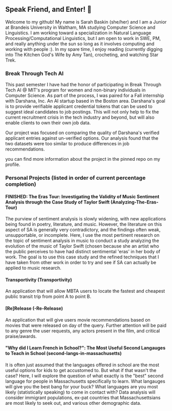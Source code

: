 ## Speak Friend, and Enter! 🖖

Welcome to my github! My name is Sarah Baskin (she/her) and I am a Junior at Brandeis University in Waltham, MA studying Computer Science and Linguistics. I am working toward a specialization in Natural Language Processing/Computational Linguistics, but I am open to work in SWE, PM, and really anything under the sun so long as it involves computing and working with people :). In my spare time, I enjoy reading (currently digging into The Kitchen God's Wife by Amy Tan), crocheting, and watching Star Trek.

### Break Through Tech AI

This past semester I have had the honor of participating in Break Through Tech AI @ MIT's program for women and non-binary individuals in Computer Science. As part of the process, I was paired for a Fall internship with Darshana, Inc. An AI startup based in the Boston area. Darshana's goal is to provide verifiable applicant credential tokens that can be used to suggest ideal candidates to job postings. This will not only help to fix the current recruitment crisis in the tech industry and beyond, but will also enable clients to own their own job data.

Our project was focused on comparing the quality of Darshana's verified applicant entries against un-verified options. Our analysis found that the two datasets were too similar to produce differences in job recommendations.

you can find more information about the project in the pinned repo on my profile.

### Personal Projects (listed in order of current percentage completion)

#### FINISHED: The Eras Tour: Investigating the Validity of Music Sentiment Analysis through the Case Study of Taylor Swift (Analyzing-The-Eras-Tour)
The purview of sentiment analysis is slowly widening, with new applications being found in poetry, literature, and music. However, the literature on this aspect of SA is generally very contradictory, and the findings often weak, unsupportable, or incomplete. Here, I use the most pertinent research on the topic of sentiment analysis in music to conduct a study analyzing the evolution of the music of Taylor Swift (chosen because she an artist who the public perceives to have had distinct sentimental 'eras' in her body of work. The goal is to use this case study and the refined techniques that I have taken from other work in order to try and see if SA can actually be applied to music research.

#### Transportivity (Transportivity)
An application that will allow MBTA users to locate the fastest and cheapest public transit trip from point A to point B.

#### [Re]Release (-Re-Release)
An application that will give users movie recommendations based on movies that were released on day of the query. Further attention will be paid to any genre the user requests, any actors present in the film, and critical praise/awards.

#### "Why did I Learn French in School?": The Most Useful Second Langauges to Teach in School (second-langs-in-massachusetts)
It is often just assumed that the languages offered in school are the most useful options for kids to get accustomed to. But what if that wasn't the case? Here, I will explore the question of what exactly is the "best" second language for people in Massachusetts specifically to learn. What langauges will give you the best bang for your buck? What languages are you most likely (statistically speaking) to come in contact with? Data analysis will consider immigrant populations, ex-pat countries that Massachusettsians are most likely to seek out, and various other demographic data.
